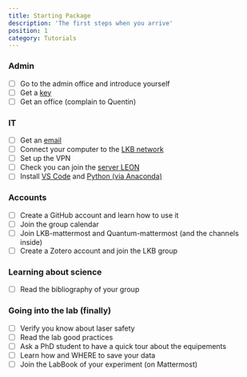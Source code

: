 ```yaml
---
title: Starting Package
description: 'The first steps when you arrive'
position: 1
category: Tutorials
---
```


### Admin
- [ ] Go to the admin office and introduce yourself
- [ ] Get a [key](/StartingPackage/General#kaba-key)
- [ ] Get an office (complain to Quentin)

### IT
- [ ] Get an [email](/StartingPackage/Computers_and_network#contact-the-lkb-it-support)
- [ ] Connect your computer to the [LKB network](/StartingPackage/Computers_and_network#adding-a-computer-to-the-network)
- [ ] Set up the VPN
- [ ] Check you can join the [server LEON](/StartingPackage/Computers_and_network#map-a-network-drive)
- [ ] Install [VS Code](/StartingPackage/Tools#vs-code) and [Python (via Anaconda)](/StartingPackage/Tools#python)

### Accounts
- [ ] Create a GitHub account and learn how to use it
- [ ] Join the group calendar
- [ ] Join LKB-mattermost and Quantum-mattermost (and the channels inside)
- [ ] Create a Zotero account and join the LKB group
### Learning about science 
- [ ] Read the bibliography of your group
### Going into the lab (finally)
- [ ] Verify you know about laser safety
- [ ] Read the lab good practices 
- [ ] Ask a PhD student to have a quick tour about the equipements
- [ ] Learn how and WHERE to save your data
- [ ] Join the LabBook of your experiment (on Mattermost)
